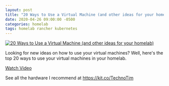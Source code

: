 ```yaml
---
layout: post
title: "20 Ways to Use a Virtual Machine (and other ideas for your homelab)"
date: 2020-04-26 09:00:00 -0500
categories: homelab
tags: homelab rancher kubernetes
---
```


[![20 Ways to Use a Virtual Machine (and other ideas for your homelab)](https://img.youtube.com/vi/SVQmzaSabEQ/0.jpg)](https://www.youtube.com/watch?v=SVQmzaSabEQ "20 Ways to Use a Virtual Machine (and other ideas for your homelab)")

Looking for new ideas on how to use your virtual machines?  Well, here's the top 20 ways to use your virtual machines in your homelab.


[Watch Video](https://www.youtube.com/watch?v=SVQmzaSabEQ)

See all the hardware I recommend at <https://kit.co/TechnoTim>
